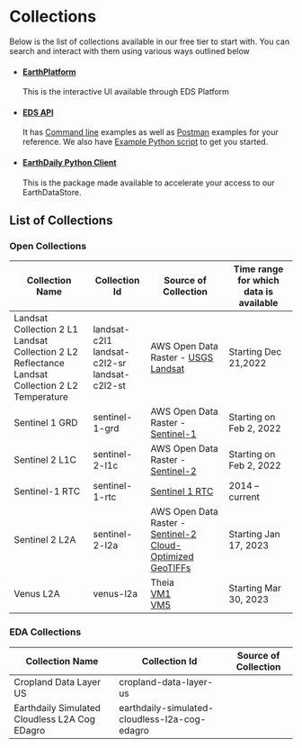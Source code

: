 # Collections 

Below is the list of collections available in our free tier to start with. You can search and interact with them using various ways outlined below
* #### [EarthPlatform](../EDS%20Platform/EDS%20-%20Catalog%20UI.md)
     This is the interactive UI available through EDS Platform  
* #### [EDS API](../EDS%20API/API%20Usage/API%20endpoints.md) 
    It has [Command line](../EDS%20API/API%20Usage/Command%20Line.md) examples as well as [Postman](../EDS%20API/API%20Usage/Postman.md) examples for your reference. We also have [Example Python script](../EDS%20API/API%20Usage/Python.md) to get you started.
* #### [EarthDaily Python Client](https://github.com/earthdaily/earthdaily-python-client)
     This is the package made available to accelerate your access to our EarthDataStore. 

## List of Collections

### Open Collections

| Collection Name |  Collection Id |    Source of Collection | Time range for which data is available | 
|------------------------|-------------|--------------------------|--------------------------------------------------------|
| Landsat Collection 2 L1 <br> Landsat Collection 2 L2 Reflectance <br>  Landsat Collection 2 L2 Temperature  | landsat-c2l1 <br> landsat-c2l2-sr <br> landsat-c2l2-st    | AWS Open Data <br> Raster - [USGS Landsat](https://registry.opendata.aws/usgs-landsat/)                        |                          Starting Dec 21,2022                               |    
| Sentinel 1 GRD    |    sentinel-1-grd | AWS Open Data <br> Raster - [Sentinel-1](https://registry.opendata.aws/sentinel-1/)  | Starting on Feb 2, 2022 |
| Sentinel 2 L1C    |    sentinel-2-l1c | AWS Open Data <br> Raster - [Sentinel-2](https://registry.opendata.aws/sentinel-2/) | Starting on Feb 2, 2022 |
| Sentinel-1 RTC    |    sentinel-1-rtc | [Sentinel 1 RTC](https://planetarycomputer.microsoft.com/dataset/sentinel-1-rtc)   |   2014 – current  | 
| Sentinel 2 L2A    |    sentinel-2-l2a | AWS Open Data <br> Raster - [Sentinel-2 Cloud-Optimized GeoTIFFs](https://registry.opendata.aws/sentinel-2-l2a-cogs/)     | Starting Jan 17, 2023  |
| Venus L2A    |    venus-l2a | Theia <br> [VM1](https://theia.cnes.fr/atdistrib/rocket/#/search?page=1928&collection=VENUS&processingLevel=LEVEL2A) <br> [VM5](https://theia.cnes.fr/atdistrib/rocket/#/search?page=42&collection=VENUSVM05&platform=VENUS&processingLevel=LEVEL2A)    |    Starting Mar 30, 2023    |

### EDA Collections

| Collection Name |  Collection Id |    Source of Collection | 
|------------------------|-------------|--------------------------|
| Cropland Data Layer US      |    cropland-data-layer-us   |    
| Earthdaily Simulated Cloudless L2A Cog EDagro   |    earthdaily-simulated-cloudless-l2a-cog-edagro     |